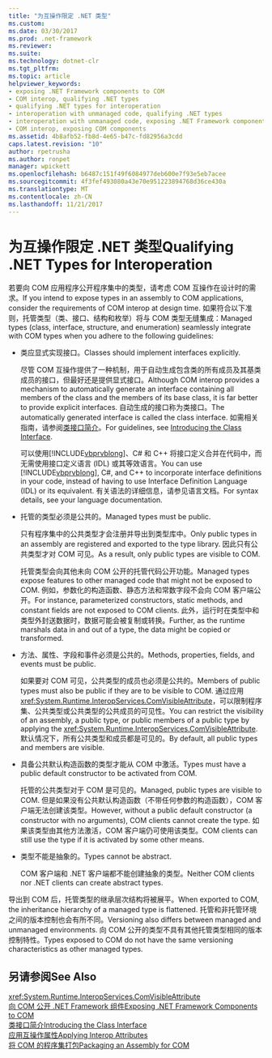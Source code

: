 ```yaml
---
title: "为互操作限定 .NET 类型"
ms.custom: 
ms.date: 03/30/2017
ms.prod: .net-framework
ms.reviewer: 
ms.suite: 
ms.technology: dotnet-clr
ms.tgt_pltfrm: 
ms.topic: article
helpviewer_keywords:
- exposing .NET Framework components to COM
- COM interop, qualifying .NET types
- qualifying .NET types for interoperation
- interoperation with unmanaged code, qualifying .NET types
- interoperation with unmanaged code, exposing .NET Framework components
- COM interop, exposing COM components
ms.assetid: 4b8afb52-fb8d-4e65-b47c-fd82956a3cdd
caps.latest.revision: "10"
author: rpetrusha
ms.author: ronpet
manager: wpickett
ms.openlocfilehash: b6487c151f49f6084977deb600e7f93e5eb7acee
ms.sourcegitcommit: 4f3fef493080a43e70e951223894768d36ce430a
ms.translationtype: MT
ms.contentlocale: zh-CN
ms.lasthandoff: 11/21/2017
---
```

# <a name="qualifying-net-types-for-interoperation"></a><span data-ttu-id="40b13-102">为互操作限定 .NET 类型</span><span class="sxs-lookup"><span data-stu-id="40b13-102">Qualifying .NET Types for Interoperation</span></span>
<span data-ttu-id="40b13-103">若要向 COM 应用程序公开程序集中的类型，请考虑 COM 互操作在设计时的需求。</span><span class="sxs-lookup"><span data-stu-id="40b13-103">If you intend to expose types in an assembly to COM applications, consider the requirements of COM interop at design time.</span></span> <span data-ttu-id="40b13-104">如果符合以下准则，托管类型（类、接口、结构和枚举）将与 COM 类型无缝集成：</span><span class="sxs-lookup"><span data-stu-id="40b13-104">Managed types (class, interface, structure, and enumeration) seamlessly integrate with COM types when you adhere to the following guidelines:</span></span>  
  
-   <span data-ttu-id="40b13-105">类应显式实现接口。</span><span class="sxs-lookup"><span data-stu-id="40b13-105">Classes should implement interfaces explicitly.</span></span>  
  
     <span data-ttu-id="40b13-106">尽管 COM 互操作提供了一种机制，用于自动生成包含类的所有成员及其基类成员的接口，但最好还是提供显式接口。</span><span class="sxs-lookup"><span data-stu-id="40b13-106">Although COM interop provides a mechanism to automatically generate an interface containing all members of the class and the members of its base class, it is far better to provide explicit interfaces.</span></span> <span data-ttu-id="40b13-107">自动生成的接口称为类接口。</span><span class="sxs-lookup"><span data-stu-id="40b13-107">The automatically generated interface is called the class interface.</span></span> <span data-ttu-id="40b13-108">如需相关指南，请参阅[类接口简介](http://msdn.microsoft.com/en-us/733c0dd2-12e5-46e6-8de1-39d5b25df024)。</span><span class="sxs-lookup"><span data-stu-id="40b13-108">For guidelines, see [Introducing the Class Interface](http://msdn.microsoft.com/en-us/733c0dd2-12e5-46e6-8de1-39d5b25df024).</span></span>  
  
     <span data-ttu-id="40b13-109">可以使用[!INCLUDE[vbprvblong](../../../includes/vbprvblong-md.md)]、C# 和 C++ 将接口定义合并在代码中，而无需使用接口定义语言 (IDL) 或其等效语言。</span><span class="sxs-lookup"><span data-stu-id="40b13-109">You can use [!INCLUDE[vbprvblong](../../../includes/vbprvblong-md.md)], C#, and C++ to incorporate interface definitions in your code, instead of having to use Interface Definition Language (IDL) or its equivalent.</span></span> <span data-ttu-id="40b13-110">有关语法的详细信息，请参见语言文档。</span><span class="sxs-lookup"><span data-stu-id="40b13-110">For syntax details, see your language documentation.</span></span>  
  
-   <span data-ttu-id="40b13-111">托管的类型必须是公共的。</span><span class="sxs-lookup"><span data-stu-id="40b13-111">Managed types must be public.</span></span>  
  
     <span data-ttu-id="40b13-112">只有程序集中的公共类型才会注册并导出到类型库中。</span><span class="sxs-lookup"><span data-stu-id="40b13-112">Only public types in an assembly are registered and exported to the type library.</span></span> <span data-ttu-id="40b13-113">因此只有公共类型才对 COM 可见。</span><span class="sxs-lookup"><span data-stu-id="40b13-113">As a result, only public types are visible to COM.</span></span>  
  
     <span data-ttu-id="40b13-114">托管类型会向其他未向 COM 公开的托管代码公开功能。</span><span class="sxs-lookup"><span data-stu-id="40b13-114">Managed types expose features to other managed code that might not be exposed to COM.</span></span> <span data-ttu-id="40b13-115">例如，参数化的构造函数、静态方法和常数字段不会向 COM 客户端公开。</span><span class="sxs-lookup"><span data-stu-id="40b13-115">For instance, parameterized constructors, static methods, and constant fields are not exposed to COM clients.</span></span> <span data-ttu-id="40b13-116">此外，运行时在类型中和类型外封送数据时，数据可能会被复制或转换。</span><span class="sxs-lookup"><span data-stu-id="40b13-116">Further, as the runtime marshals data in and out of a type, the data might be copied or transformed.</span></span>  
  
-   <span data-ttu-id="40b13-117">方法、属性、字段和事件必须是公共的。</span><span class="sxs-lookup"><span data-stu-id="40b13-117">Methods, properties, fields, and events must be public.</span></span>  
  
     <span data-ttu-id="40b13-118">如果要对 COM 可见，公共类型的成员也必须是公共的。</span><span class="sxs-lookup"><span data-stu-id="40b13-118">Members of public types must also be public if they are to be visible to COM.</span></span> <span data-ttu-id="40b13-119">通过应用 <xref:System.Runtime.InteropServices.ComVisibleAttribute>，可以限制程序集、公共类型或公共类型的公共成员的可见性。</span><span class="sxs-lookup"><span data-stu-id="40b13-119">You can restrict the visibility of an assembly, a public type, or public members of a public type by applying the <xref:System.Runtime.InteropServices.ComVisibleAttribute>.</span></span> <span data-ttu-id="40b13-120">默认情况下，所有公共类型和成员都是可见的。</span><span class="sxs-lookup"><span data-stu-id="40b13-120">By default, all public types and members are visible.</span></span>  
  
-   <span data-ttu-id="40b13-121">具备公共默认构造函数的类型才能从 COM 中激活。</span><span class="sxs-lookup"><span data-stu-id="40b13-121">Types must have a public default constructor to be activated from COM.</span></span>  
  
     <span data-ttu-id="40b13-122">托管的公共类型对于 COM 是可见的。</span><span class="sxs-lookup"><span data-stu-id="40b13-122">Managed, public types are visible to COM.</span></span> <span data-ttu-id="40b13-123">但是如果没有公共默认构造函数（不带任何参数的构造函数），COM 客户端无法创建该类型。</span><span class="sxs-lookup"><span data-stu-id="40b13-123">However, without a public default constructor (a constructor with no arguments), COM clients cannot create the type.</span></span> <span data-ttu-id="40b13-124">如果该类型由其他方法激活，COM 客户端仍可使用该类型。</span><span class="sxs-lookup"><span data-stu-id="40b13-124">COM clients can still use the type if it is activated by some other means.</span></span>  
  
-   <span data-ttu-id="40b13-125">类型不能是抽象的。</span><span class="sxs-lookup"><span data-stu-id="40b13-125">Types cannot be abstract.</span></span>  
  
     <span data-ttu-id="40b13-126">COM 客户端和 .NET 客户端都不能创建抽象的类型。</span><span class="sxs-lookup"><span data-stu-id="40b13-126">Neither COM clients nor .NET clients can create abstract types.</span></span>  
  
 <span data-ttu-id="40b13-127">导出到 COM 后，托管类型的继承层次结构将被展平。</span><span class="sxs-lookup"><span data-stu-id="40b13-127">When exported to COM, the inheritance hierarchy of a managed type is flattened.</span></span> <span data-ttu-id="40b13-128">托管和非托管环境之间的版本控制也会有所不同。</span><span class="sxs-lookup"><span data-stu-id="40b13-128">Versioning also differs between managed and unmanaged environments.</span></span> <span data-ttu-id="40b13-129">向 COM 公开的类型不具有其他托管类型相同的版本控制特性。</span><span class="sxs-lookup"><span data-stu-id="40b13-129">Types exposed to COM do not have the same versioning characteristics as other managed types.</span></span>  
  
## <a name="see-also"></a><span data-ttu-id="40b13-130">另请参阅</span><span class="sxs-lookup"><span data-stu-id="40b13-130">See Also</span></span>  
 <xref:System.Runtime.InteropServices.ComVisibleAttribute>  
 [<span data-ttu-id="40b13-131">向 COM 公开 .NET Framework 组件</span><span class="sxs-lookup"><span data-stu-id="40b13-131">Exposing .NET Framework Components to COM</span></span>](../../../docs/framework/interop/exposing-dotnet-components-to-com.md)  
 [<span data-ttu-id="40b13-132">类接口简介</span><span class="sxs-lookup"><span data-stu-id="40b13-132">Introducing the Class Interface</span></span>](http://msdn.microsoft.com/en-us/733c0dd2-12e5-46e6-8de1-39d5b25df024)  
 [<span data-ttu-id="40b13-133">应用互操作属性</span><span class="sxs-lookup"><span data-stu-id="40b13-133">Applying Interop Attributes</span></span>](../../../docs/framework/interop/applying-interop-attributes.md)  
 [<span data-ttu-id="40b13-134">将 COM 的程序集打包</span><span class="sxs-lookup"><span data-stu-id="40b13-134">Packaging an Assembly for COM</span></span>](../../../docs/framework/interop/packaging-an-assembly-for-com.md)
